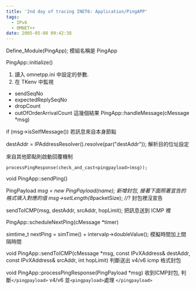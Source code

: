 ```yaml
---
title: '2nd day of tracing INET6: Application/PingAPP'
tags:
  - IPv6
  - OMNET++
date: 2005-05-08 09:42:38
---
```


Define_Module(PingApp);
模組名稱是 PingApp

PingApp::initialize()

1.  讀入 omnetpp.ini 中設定的參數.
2.  在 TKenv 中監視 

*   sendSeqNo
*   expectedReplySeqNo
*   dropCount
*   outOfOrderArrivalCount
這幾個結果 PingApp::handleMessage(cMessage *msg)

if (msg->isSelfMessage())
若訊息來自本身節點

destAddr = IPAddressResolver().resolve(par("destAddr"));
解析目的位址設定

來自其他節點則啟動回覆機制

`processPingResponse(check_and_cast<pingpayload>(msg));`

void PingApp::sendPing()

PingPayload *msg = new PingPayload(name);
新增封包, 接著下面照著宣告的格式填入對應的值
msg->setLength(8*packetSize); //? 封包裡沒宣告

sendToICMP(msg, destAddr, srcAddr, hopLimit);
把訊息送到 ICMP 裡

PingApp::scheduleNextPing(cMessage *timer)

simtime_t nextPing = simTime() + intervalp->doubleValue();
模擬時間加上間隔時間

void PingApp::sendToICMP(cMessage *msg, const IPvXAddress& destAddr, const IPvXAddress&amp; srcAddr, int hopLimit)
判斷送出 v4/v6 icmp 格式封包

void PingApp::processPingResponse(PingPayload *msg)
收到ICMP封包, 判斷`</pingpayload>` v4/v6 並`<pingpayload>`處理
`</pingpayload>`
